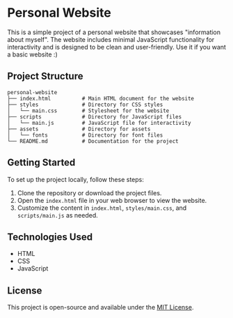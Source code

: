 # Personal Website

This is a simple project of a personal website that showcases "information about myself". The website includes minimal JavaScript functionality for interactivity and is designed to be clean and user-friendly. Use it if you want a basic website :) 

## Project Structure

```
personal-website
├── index.html          # Main HTML document for the website
├── styles              # Directory for CSS styles
│   └── main.css        # Stylesheet for the website
├── scripts             # Directory for JavaScript files
│   └── main.js         # JavaScript file for interactivity
├── assets              # Directory for assets
│   └── fonts           # Directory for font files
└── README.md           # Documentation for the project
```

## Getting Started

To set up the project locally, follow these steps:

1. Clone the repository or download the project files.
2. Open the `index.html` file in your web browser to view the website.
3. Customize the content in `index.html`, `styles/main.css`, and `scripts/main.js` as needed.

## Technologies Used

- HTML
- CSS
- JavaScript

## License

This project is open-source and available under the [MIT License](LICENSE).
